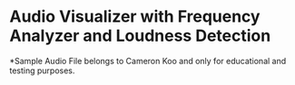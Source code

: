 Audio Visualizer with Frequency Analyzer and Loudness Detection
===========================

*Sample Audio File belongs to Cameron Koo and only for educational and testing purposes.
